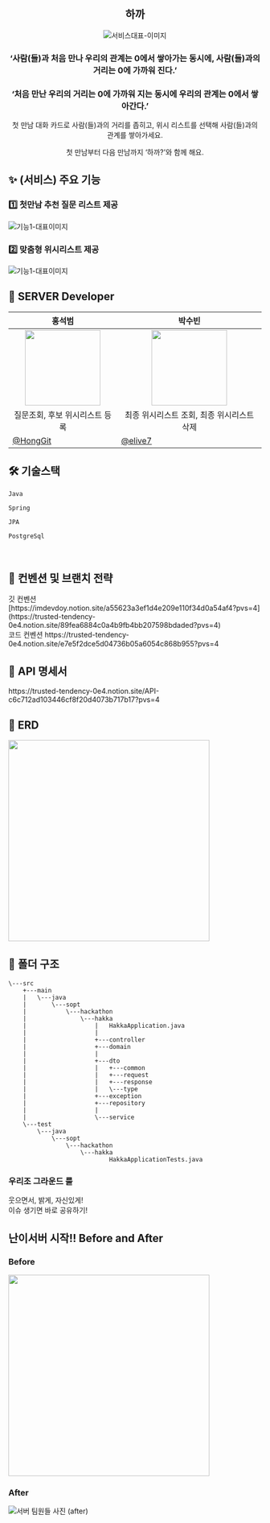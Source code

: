 <div align="center">

<h2>하까</h2>

<img src=""  alt="서비스대표-이미지" />
<h3>‘사람(들)과 처음 만나 우리의 관계는 0에서 쌓아가는 동시에, 사람(들)과의 거리는 0에 가까워 진다.’</h3>
<h3>‘처음 만난 우리의 거리는 0에 가까워 지는 동시에 우리의 관계는 0에서 쌓아간다.’</h3>

첫 만남 대화 카드로 사람(들)과의 거리를 좁히고,
위시 리스트를 선택해 사람(들)과의 관계를 쌓아가세요.

첫 만남부터 다음 만남까지 ‘하까?’와 함께 해요.
</div>

<h2> ✨ (서비스) 주요 기능 </h2>

<h3> 1️⃣ 첫만남 추천 질문 리스트 제공</h3>
<img src=""  alt="기능1-대표이미지" />


<h3> 2️⃣ 맞춤형 위시리스트 제공</h3>
<img src=""  alt="기능1-대표이미지" />


## 🌰 SERVER Developer

| <center> 홍석범 </center>                                                                          | <center> 박수빈 </center>                                                                                |
| -------------------------------------------------------------------------------------------------- | ------------------------------------------------------------------------------------------------------- |
| <center> <img width="150px" src="https://avatars.githubusercontent.com/u/101867059?s=400&u=3883f6f574e94404e3f7d5e40f20e9a1a4dd9f1c&v=4" /></center> | <center><img width="150px" src="https://avatars.githubusercontent.com/u/80445246?v=4" /></center> |
| <center>질문조회, 후보 위시리스트 등록</center>                                                                | <center>최종 위시리스트 조회, 최종 위시리스트 삭제</center>                                                                     |
| [@HongGit](https://github.com/seokbeom00)                                                               | [@elive7](https://github.com/elive7)                                                                  |


<h2> 🛠 기술스택 </h2>

`Java`

`Spring`

`JPA` 

`PostgreSql`

<br/>

<h2>  📄 컨벤션 및 브랜치 전략 </h2>
깃 컨벤션 [https://imdevdoy.notion.site/a55623a3ef1d4e209e110f34d0a54af4?pvs=4](https://trusted-tendency-0e4.notion.site/89fea6884c0a4b9fb4bb207598bdaded?pvs=4) <br />
코드 컨벤션 https://trusted-tendency-0e4.notion.site/e7e5f2dce5d04736b05a6054c868b955?pvs=4

<h2>  📄 API 명세서  </h2>
https://trusted-tendency-0e4.notion.site/API-c6c712ad103446cf8f20d4073b717b17?pvs=4
<br/>

<h2>  📄 ERD  </h2>
<img src="https://github.com/NOW-SOPT-SOPKATHON-WEB-TEAM5/SERVER/assets/101867059/a8113524-98cd-4a9c-a5fa-10362e351e81" width="400px" />


<h2> 📁 폴더 구조 </h2>

```
\---src
    +---main
    |   \---java
    |       \---sopt
    |           \---hackathon
    |               \---hakka
    |                   |   HakkaApplication.java
    |                   |
    |                   +---controller
    |                   +---domain
    |                   |
    |                   +---dto
    |                   |   +---common
    |                   |   +---request
    |                   |   +---response
    |                   |   \---type
    |                   +---exception
    |                   +---repository
    |                   |
    |                   \---service
    \---test
        \---java
            \---sopt
                \---hackathon
                    \---hakka
                            HakkaApplicationTests.java
```

<h3>우리조 그라운드 룰</h3>
웃으면서, 밝게, 자신있게! <br />
이슈 생기면 바로 공유하기!

<h2> 난이서버 시작!! Before and After</h2>
<h3>Before</h3>

<img src="https://github.com/NOW-SOPT-SOPKATHON-WEB-TEAM5/SERVER/assets/101867059/6aa0936c-1c8c-468f-baff-dbaae9aeb046" width="400px" />
 
<h3>After</h3>
<img src="" alt="서버 팀원들 사진 (after)"/>
